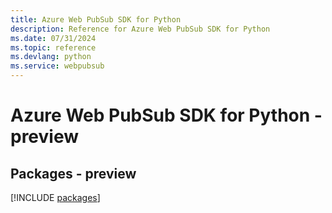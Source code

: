 ```yaml
---
title: Azure Web PubSub SDK for Python
description: Reference for Azure Web PubSub SDK for Python
ms.date: 07/31/2024
ms.topic: reference
ms.devlang: python
ms.service: webpubsub
---
```

# Azure Web PubSub SDK for Python - preview
## Packages - preview
[!INCLUDE [packages](web-pubsub-index.md)]
